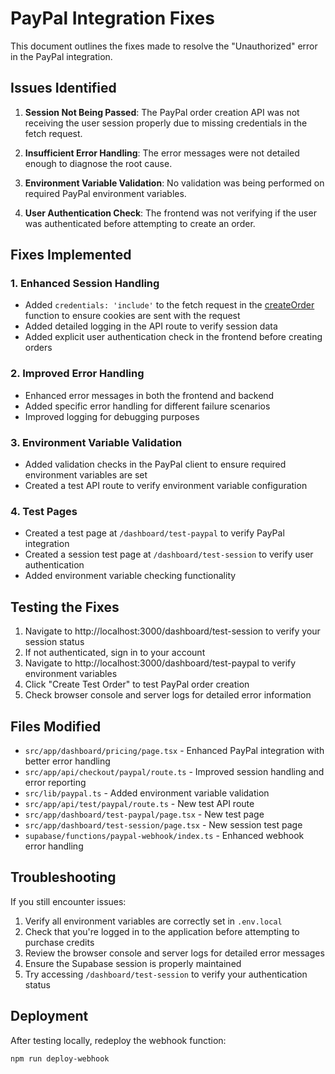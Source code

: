 # PayPal Integration Fixes

This document outlines the fixes made to resolve the "Unauthorized" error in the PayPal integration.

## Issues Identified

1. **Session Not Being Passed**: The PayPal order creation API was not receiving the user session properly due to missing credentials in the fetch request.

2. **Insufficient Error Handling**: The error messages were not detailed enough to diagnose the root cause.

3. **Environment Variable Validation**: No validation was being performed on required PayPal environment variables.

4. **User Authentication Check**: The frontend was not verifying if the user was authenticated before attempting to create an order.

## Fixes Implemented

### 1. Enhanced Session Handling
- Added `credentials: 'include'` to the fetch request in the [createOrder](file:///D:/DRM%20-%20LIFE/Bin%20Store/Backup%20-%202%20-%20with%20major%20update/Backup%20Scraping/Frontend/mapolio-frontend/src/app/dashboard/pricing/page.tsx#L115-L134) function to ensure cookies are sent with the request
- Added detailed logging in the API route to verify session data
- Added explicit user authentication check in the frontend before creating orders

### 2. Improved Error Handling
- Enhanced error messages in both the frontend and backend
- Added specific error handling for different failure scenarios
- Improved logging for debugging purposes

### 3. Environment Variable Validation
- Added validation checks in the PayPal client to ensure required environment variables are set
- Created a test API route to verify environment variable configuration

### 4. Test Pages
- Created a test page at `/dashboard/test-paypal` to verify PayPal integration
- Created a session test page at `/dashboard/test-session` to verify user authentication
- Added environment variable checking functionality

## Testing the Fixes

1. Navigate to http://localhost:3000/dashboard/test-session to verify your session status
2. If not authenticated, sign in to your account
3. Navigate to http://localhost:3000/dashboard/test-paypal to verify environment variables
4. Click "Create Test Order" to test PayPal order creation
5. Check browser console and server logs for detailed error information

## Files Modified

- `src/app/dashboard/pricing/page.tsx` - Enhanced PayPal integration with better error handling
- `src/app/api/checkout/paypal/route.ts` - Improved session handling and error reporting
- `src/lib/paypal.ts` - Added environment variable validation
- `src/app/api/test/paypal/route.ts` - New test API route
- `src/app/dashboard/test-paypal/page.tsx` - New test page
- `src/app/dashboard/test-session/page.tsx` - New session test page
- `supabase/functions/paypal-webhook/index.ts` - Enhanced webhook error handling

## Troubleshooting

If you still encounter issues:

1. Verify all environment variables are correctly set in `.env.local`
2. Check that you're logged in to the application before attempting to purchase credits
3. Review the browser console and server logs for detailed error messages
4. Ensure the Supabase session is properly maintained
5. Try accessing `/dashboard/test-session` to verify your authentication status

## Deployment

After testing locally, redeploy the webhook function:

```bash
npm run deploy-webhook
```